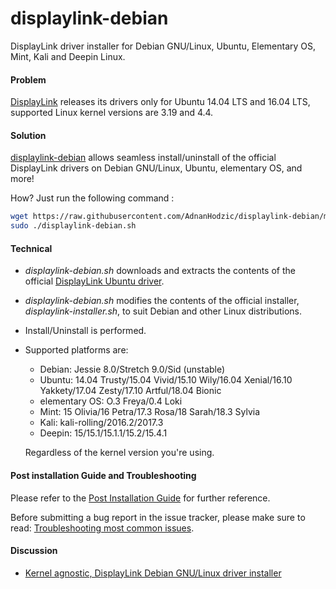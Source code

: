 # displaylink-debian

DisplayLink driver installer for Debian GNU/Linux, Ubuntu, Elementary OS,
Mint, Kali and Deepin Linux.


#### Problem

[DisplayLink][] releases its drivers only for Ubuntu 14.04 LTS and 16.04 LTS,
supported Linux kernel versions are 3.19 and 4.4.


#### Solution

[displaylink-debian][] allows seamless install/uninstall of the official
DisplayLink drivers on Debian GNU/Linux, Ubuntu, elementary OS, and more!

How?  Just run the following command : 

```sh
wget https://raw.githubusercontent.com/AdnanHodzic/displaylink-debian/master/displaylink-debian.sh
sudo ./displaylink-debian.sh
```


#### Technical

* _displaylink-debian.sh_ downloads and extracts the contents of the
  official [DisplayLink Ubuntu driver][upstream].

* _displaylink-debian.sh_ modifies the contents of the official installer,
  _displaylink-installer.sh_, to suit Debian and other Linux distributions.

*  Install/Uninstall is performed.

* Supported platforms are:

  * Debian: Jessie 8.0/Stretch 9.0/Sid (unstable)
  * Ubuntu: 14.04 Trusty/15.04 Vivid/15.10 Wily/16.04 Xenial/16.10 Yakkety/17.04 Zesty/17.10 Artful/18.04 Bionic
  * elementary OS: O.3 Freya/0.4 Loki
  * Mint: 15 Olivia/16 Petra/17.3 Rosa/18 Sarah/18.3 Sylvia
  * Kali: kali-rolling/2016.2/2017.3
  * Deepin: 15/15.1/15.1.1/15.2/15.4.1

  Regardless of the kernel version you're using.


#### Post installation Guide and Troubleshooting

Please refer to the [Post Installation Guide][PostInstall] for further
reference.

Before submitting a bug report in the issue tracker, please make sure to
read: [Troubleshooting most common issues][TroubleShooting].


#### Discussion

* [Kernel agnostic, DisplayLink Debian GNU/Linux driver installer][blog]


[DisplayLink]:        http://www.displaylink.com/
[upstream]:           http://www.displaylink.com/downloads/ubuntu.php
[blog]:               http://foolcontrol.org/?p=1777
[displaylink-debian]: https://github.com/AdnanHodzic/displaylink-debian
[PostInstall]:        https://github.com/AdnanHodzic/displaylink-debian/blob/master/post-install-guide.md
[TroubleShooting]:    https://github.com/AdnanHodzic/displaylink-debian/blob/master/post-install-guide.md#troubleshooting-most-common-issues
